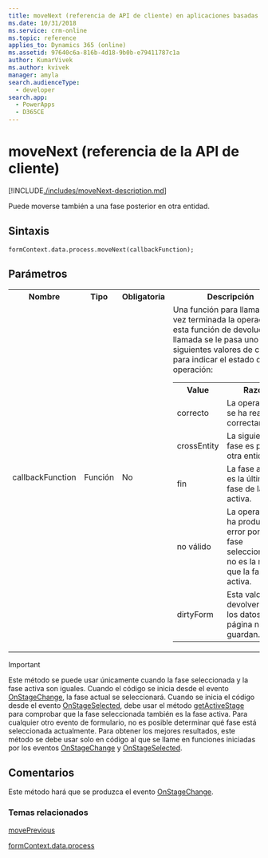 ```yaml
---
title: moveNext (referencia de API de cliente) en aplicaciones basadas en modelos | MicrosoftDocs
ms.date: 10/31/2018
ms.service: crm-online
ms.topic: reference
applies_to: Dynamics 365 (online)
ms.assetid: 97640c6a-816b-4d18-9b0b-e79411787c1a
author: KumarVivek
ms.author: kvivek
manager: amyla
search.audienceType:
  - developer
search.app:
  - PowerApps
  - D365CE
---
```

# <a name="movenext-client-api-reference"></a>moveNext (referencia de la API de cliente)



[!INCLUDE[./includes/moveNext-description.md](./includes/moveNext-description.md)]

Puede moverse también a una fase posterior en otra entidad. 

## <a name="syntax"></a>Sintaxis

`formContext.data.process.moveNext(callbackFunction);`

## <a name="parameters"></a>Parámetros

<table style="width:100%">
<tr>
<th>Nombre</th>
<th>Tipo</th>
<th>Obligatoria</th>
<th>Descripción</th>
</tr>
<tr>
<td>callbackFunction</td>
<td>Función</td>
<td>No</td>
<td>Una función para llamar una vez terminada la operación. A esta función de devolución de llamada se le pasa uno de los siguientes valores de cadena para indicar el estado de la operación:
<table>
<tr>
<th>Value</th>
<th>Razón</th>
</tr>
<tr>
<td>correcto</td>
<td>La operación se ha realizado correctamente.</td>
</tr>
<tr>
<td>crossEntity</td>
<td>La siguiente fase es para otra entidad.</td>
</tr>
<tr>
<td>fin</td>
<td>La fase activa es la última fase de la ruta activa.</td>
</tr>
<tr>
<td>no válido</td>
<td>La operación ha producido error porque la fase seleccionada no es la misma que la fase activa.</td>
</tr>
<tr>
<td>dirtyForm</td>
<td>Esta valor se devolverá si los datos en la página no se guardan.</td>
</tr>
</table>
</td>
</tr>
</table>

>[!IMPORTANT]
>Este método se puede usar únicamente cuando la fase seleccionada y la fase activa son iguales. Cuando el código se inicia desde el evento [OnStageChange](../../events/onstagechange.md), la fase actual se seleccionará. Cuando se inicia el código desde el evento [OnStageSelected](../../events/onstageselected.md), debe usar el método [getActiveStage](../activestage/getActiveStage.md) para comprobar que la fase seleccionada también es la fase activa. Para cualquier otro evento de formulario, no es posible determinar qué fase está seleccionada actualmente. Para obtener los mejores resultados, este método se debe usar solo en código al que se llame en funciones iniciadas por los eventos [OnStageChange](../../events/onstagechange.md) y [OnStageSelected](../../events/onstageselected.md).

## <a name="remarks"></a>Comentarios

Este método hará que se produzca el evento [OnStageChange](../../events/onstagechange.md).

### <a name="related-topics"></a>Temas relacionados

[movePrevious](movePrevious.md)

[formContext.data.process](../../formContext-data-process.md)
 


